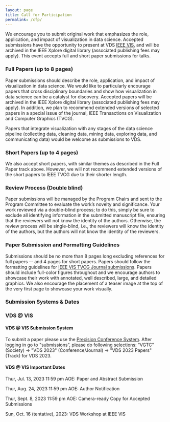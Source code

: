 ```yaml
---
layout: page
title: Call for Participation
permalink: /cfp/
---
```


We encourage you to submit original work that emphasizes the role, application, and impact of visualization in data science. Accepted submissions have the opportunity to present at VDS [IEEE VIS](http://ieeevis.org/year/2023/welcome), and will be archived in the IEEE Xplore digital library (associated publishing fees may apply).  This event accepts full and short paper submissions for talks.

### Full Papers (up to 8 pages)

Paper submissions should describe the role, application, and impact of visualization in data science. We would like to particularly encourage papers that cross disciplinary boundaries and show how visualization in data science can be a catalyst for discovery. Accepted papers will be archived in the IEEE Xplore digital library (associated publishing fees may apply).  In addition, we plan to recommend extended versions of selected papers in a special issue of the journal, IEEE Transactions on Visualization and Computer Graphics (TVCG).

Papers that integrate visualization with any stages of the data science pipeline (collecting data, cleaning data, mining data, exploring data, and communicating data) would be welcome as submissions to VDS.

### Short Papers (up to 4 pages)

We also accept short papers, with similar themes as described in the Full Paper track above.  However, we will not recommend extended versions of the short papers to IEEE TVCG due to their shorter length.

### Review Process (Double blind)

Paper submissions will be managed by the Program Chairs and sent to the Program Committee to evaluate the work’s novelty and significance.  Your work reviewed via a double-blind process; to do this, simply be sure to exclude all identifying information in the submitted manuscript file, ensuring that the reviewers will not know the identity of the authors. Otherwise, the review process will be single-blind, i.e., the reviewers will know the identity of the authors, but the authors will not know the identity of the reviewers.

### Paper Submission and Formatting Guidelines

Submissions should be no more than 8 pages long excluding references for full papers -- and 4 pages for short papers.  Papers should follow the formatting guidelines for [IEEE VIS TVCG Journal submissions](https://tc.computer.org/vgtc/publications/journal).  Papers should include full-color figures throughout and we encourage authors to showcase their work with annotated, well described, large, and detailed graphics. We also encourage the placement of a teaser image at the top of the very first page to showcase your work visually.


### Submission Systems & Dates

### VDS @ VIS

#### VDS @ VIS Submission System

To submit a paper please use the [Precision Conference System](https://new.precisionconference.com/submissions). After logging in go to  "submissions”, please do following selections: “VGTC” (Society) -> "VDS 2023" (Conference/Journal) -> "VDS 2023 Papers" (Track) for VDS 2023.

#### VDS @ VIS Important Dates

Thur, Jul. 13, 2023 11:59 pm AOE: Paper and Abstract Submission 

Thur, Aug. 24, 2023 11:59 pm AOE: Author Notification

Thur, Sept. 8, 2023 11:59 pm AOE: Camera-ready Copy for Accepted Submissions

Sun, Oct. 16 (tentative), 2023: VDS Workshop at IEEE VIS
